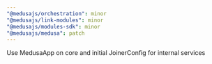 ```yaml
---
"@medusajs/orchestration": minor
"@medusajs/link-modules": minor
"@medusajs/modules-sdk": minor
"@medusajs/medusa": patch
---
```


Use MedusaApp on core and initial JoinerConfig for internal services
